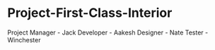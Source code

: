 # Project-First-Class-Interior

Project Manager - Jack
Developer - Aakesh
Designer - Nate
Tester - Winchester
